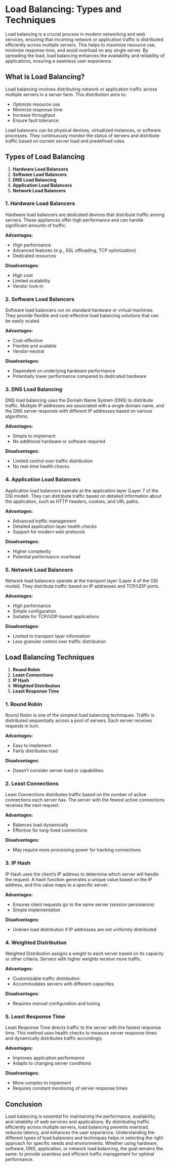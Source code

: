 # Load Balancing: Types and Techniques

Load balancing is a crucial process in modern networking and web services, ensuring that incoming network or application traffic is distributed efficiently across multiple servers. This helps to maximize resource use, minimize response time, and avoid overload on any single server. By spreading the load, load balancing enhances the availability and reliability of applications, ensuring a seamless user experience.

## What is Load Balancing?

Load balancing involves distributing network or application traffic across multiple servers in a server farm. This distribution aims to:
- Optimize resource use
- Minimize response time
- Increase throughput
- Ensure fault tolerance

Load balancers can be physical devices, virtualized instances, or software processes. They continuously monitor the status of servers and distribute traffic based on current server load and predefined rules.

## Types of Load Balancing

1. **Hardware Load Balancers**
2. **Software Load Balancers**
3. **DNS Load Balancing**
4. **Application Load Balancers**
5. **Network Load Balancers**

### 1. Hardware Load Balancers
Hardware load balancers are dedicated devices that distribute traffic among servers. These appliances offer high performance and can handle significant amounts of traffic.

**Advantages:**
- High performance
- Advanced features (e.g., SSL offloading, TCP optimization)
- Dedicated resources

**Disadvantages:**
- High cost
- Limited scalability
- Vendor lock-in

### 2. Software Load Balancers
Software load balancers run on standard hardware or virtual machines. They provide flexible and cost-effective load balancing solutions that can be easily scaled.

**Advantages:**
- Cost-effective
- Flexible and scalable
- Vendor-neutral

**Disadvantages:**
- Dependent on underlying hardware performance
- Potentially lower performance compared to dedicated hardware

### 3. DNS Load Balancing
DNS load balancing uses the Domain Name System (DNS) to distribute traffic. Multiple IP addresses are associated with a single domain name, and the DNS server responds with different IP addresses based on various algorithms.

**Advantages:**
- Simple to implement
- No additional hardware or software required

**Disadvantages:**
- Limited control over traffic distribution
- No real-time health checks

### 4. Application Load Balancers
Application load balancers operate at the application layer (Layer 7 of the OSI model). They can distribute traffic based on detailed information about the application, such as HTTP headers, cookies, and URL paths.

**Advantages:**
- Advanced traffic management
- Detailed application-layer health checks
- Support for modern web protocols

**Disadvantages:**
- Higher complexity
- Potential performance overhead

### 5. Network Load Balancers
Network load balancers operate at the transport layer (Layer 4 of the OSI model). They distribute traffic based on IP addresses and TCP/UDP ports.

**Advantages:**
- High performance
- Simple configuration
- Suitable for TCP/UDP-based applications

**Disadvantages:**
- Limited to transport layer information
- Less granular control over traffic distribution

## Load Balancing Techniques

1. **Round Robin**
2. **Least Connections**
3. **IP Hash**
4. **Weighted Distribution**
5. **Least Response Time**

### 1. Round Robin
Round Robin is one of the simplest load balancing techniques. Traffic is distributed sequentially across a pool of servers. Each server receives requests in turn.

**Advantages:**
- Easy to implement
- Fairly distributes load

**Disadvantages:**
- Doesn’t consider server load or capabilities

### 2. Least Connections
Least Connections distributes traffic based on the number of active connections each server has. The server with the fewest active connections receives the next request.

**Advantages:**
- Balances load dynamically
- Effective for long-lived connections

**Disadvantages:**
- May require more processing power for tracking connections

### 3. IP Hash
IP Hash uses the client’s IP address to determine which server will handle the request. A hash function generates a unique value based on the IP address, and this value maps to a specific server.

**Advantages:**
- Ensures client requests go to the same server (session persistence)
- Simple implementation

**Disadvantages:**
- Uneven load distribution if IP addresses are not uniformly distributed

### 4. Weighted Distribution
Weighted Distribution assigns a weight to each server based on its capacity or other criteria. Servers with higher weights receive more traffic.

**Advantages:**
- Customizable traffic distribution
- Accommodates servers with different capacities

**Disadvantages:**
- Requires manual configuration and tuning

### 5. Least Response Time
Least Response Time directs traffic to the server with the fastest response time. This method uses health checks to measure server response times and dynamically distributes traffic accordingly.

**Advantages:**
- Improves application performance
- Adapts to changing server conditions

**Disadvantages:**
- More complex to implement
- Requires constant monitoring of server response times

## Conclusion

Load balancing is essential for maintaining the performance, availability, and reliability of web services and applications. By distributing traffic efficiently across multiple servers, load balancing prevents overload, reduces latency, and enhances the user experience. Understanding the different types of load balancers and techniques helps in selecting the right approach for specific needs and environments. Whether using hardware, software, DNS, application, or network load balancing, the goal remains the same: to provide seamless and efficient traffic management for optimal performance.